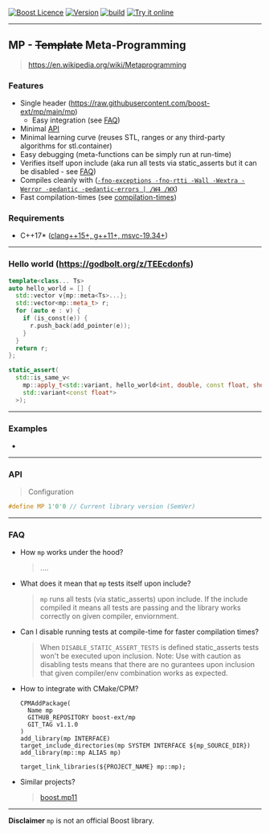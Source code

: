 <a href="http://www.boost.org/LICENSE_1_0.txt" target="_blank">![Boost Licence](http://img.shields.io/badge/license-boost-blue.svg)</a>
<a href="https://github.com/boost-ext/mp/releases" target="_blank">![Version](https://badge.fury.io/gh/boost-ext%2Fmp.svg)</a>
<a href="https://godbolt.org/z/K1Kr1Gz89">![build](https://img.shields.io/badge/build-blue.svg)</a>
<a href="https://godbolt.org/z/Y756ax4cq">![Try it online](https://img.shields.io/badge/try%20it-online-blue.svg)</a>

---------------------------------------

## MP - ~~Template~~ Meta-Programming

> https://en.wikipedia.org/wiki/Metaprogramming

### Features

- Single header (https://raw.githubusercontent.com/boost-ext/mp/main/mp)
    - Easy integration (see [FAQ](#faq))
- Minimal [API](#api)
- Minimal learning curve (reuses STL, ranges or any third-party algorithms for stl.container)
- Easy debugging (meta-functions can be simply run at run-time)
- Verifies itself upon include (aka run all tests via static_asserts but it can be disabled - see [FAQ](#faq))
- Compiles cleanly with ([`-fno-exceptions -fno-rtti -Wall -Wextra -Werror -pedantic -pedantic-errors | /W4 /WX`](https://godbolt.org/z/M747ocGfx))
- Fast compilation-times (see [compilation-times](#comp))

### Requirements

- C++17* ([clang++15+, g++11+, msvc-19.34+](https://godbolt.org/z/6Tzjx79vK))

---

### Hello world (https://godbolt.org/z/TEEcdonfs)

```cpp
template<class... Ts>
auto hello_world = [] {
  std::vector v{mp::meta<Ts>...};
  std::vector<mp::meta_t> r;
  for (auto e : v) {
    if (is_const(e)) {
      r.push_back(add_pointer(e));
    }
  }
  return r;
};

static_assert(
  std::is_same_v<
    mp::apply_t<std::variant, hello_world<int, double, const float, short>>,
    std::variant<const float*>
  >);
```

---

### Examples

- 

---

### API

> Configuration

```cpp
#define MP 1'0'0 // Current library version (SemVer)
```
---

### FAQ

- How `mp` works under the hood?

    > ....

- What does it mean that `mp` tests itself upon include?

    > `mp` runs all tests (via static_asserts) upon include. If the include compiled it means all tests are passing and the library works correctly on given compiler, enviornment.

- Can I disable running tests at compile-time for faster compilation times?

    > When `DISABLE_STATIC_ASSERT_TESTS` is defined static_asserts tests won't be executed upon inclusion.
    Note: Use with caution as disabling tests means that there are no gurantees upon inclusion that given compiler/env combination works as expected.

- How to integrate with CMake/CPM?

    ```
    CPMAddPackage(
      Name mp
      GITHUB_REPOSITORY boost-ext/mp
      GIT_TAG v1.1.0
    )
    add_library(mp INTERFACE)
    target_include_directories(mp SYSTEM INTERFACE ${mp_SOURCE_DIR})
    add_library(mp::mp ALIAS mp)
    ```

    ```
    target_link_libraries(${PROJECT_NAME} mp::mp);
    ```

- Similar projects?
    > [boost.mp11](https://github.com/boostorg/mp11)

---

**Disclaimer** `mp` is not an official Boost library.
